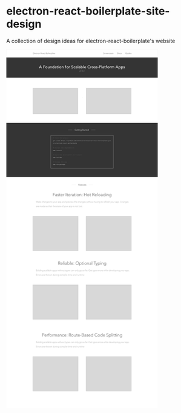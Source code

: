 electron-react-boilerplate-site-design
==========================================
A collection of design ideas for electron-react-boilerplate's website

<img src="./screenshots/home-v1.jpg" width="400px">
